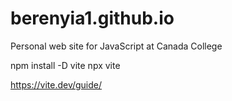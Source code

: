 # berenyia1.github.io
Personal web site for JavaScript at Canada College

npm install -D vite
npx vite


https://vite.dev/guide/
